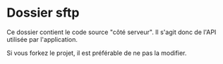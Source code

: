 Dossier sftp
============

Ce dossier contient le code source "côté serveur".
Il s'agit donc de l'API utilisée par l'application.

Si vous forkez le projet, il est préférable de ne pas la modifier.